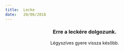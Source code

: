 ```yaml
---
title:  Lecke
date:   20/06/2018
---
```


### <center>Erre a leckére dolgozunk.</center>
<center>Légyszíves gyere vissza később.</center>